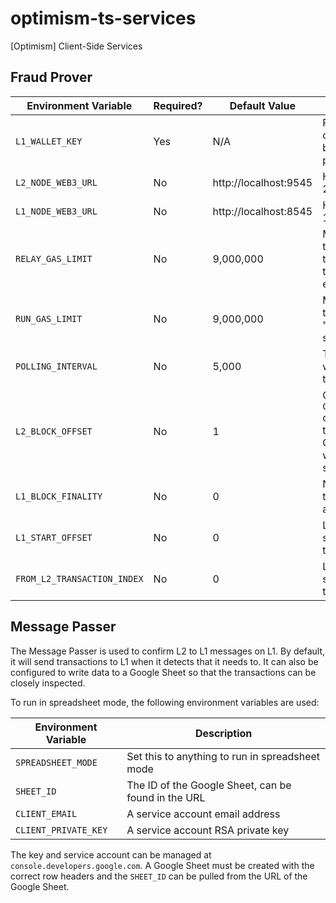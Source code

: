 # optimism-ts-services
[Optimism] Client-Side Services

## Fraud Prover

| Environment Variable        | Required? | Default Value         | Description            |
| -----------                 | --------- | -------------         | -----------           |
| `L1_WALLET_KEY`             | Yes       | N/A                   | Private key for an account on Layer 1 (Ethereum) to be used to submit fraud proof transactions. |
| `L2_NODE_WEB3_URL`          | No        | http://localhost:9545 | HTTP endpoint for a Layer 2 (Optimism) Verifier node.  |
| `L1_NODE_WEB3_URL`          | No        | http://localhost:8545 | HTTP endpoint for a Layer 1 (Ethereum) node.      |
| `RELAY_GAS_LIMIT`           | No        | 9,000,000             | Maximum amount of gas to provide to fraud proof transactions (except for the "transaction execution" step). |
| `RUN_GAS_LIMIT`             | No        | 9,000,000             | Maximum amount of gas to provide to the "transaction execution" step. |
| `POLLING_INTERVAL`          | No        | 5,000                 | Time (in milliseconds) to wait while polling for new transactions. |
| `L2_BLOCK_OFFSET`           | No        | 1                     | Offset between the `CanonicalTransactionChain` contract on Layer 1 and the blocks on Layer 2. Currently defaults to 1, but will likely be removed as soon as possible. |
| `L1_BLOCK_FINALITY`         | No        | 0                     | Number of Layer 1 blocks to wait before considering a given event. |
| `L1_START_OFFSET`           | No        | 0                     | Layer 1 block number to start scanning for transactions from. |
| `FROM_L2_TRANSACTION_INDEX` | No        | 0                     | Layer 2 block number to start scanning for transactions from. |

## Message Passer

The Message Passer is used to confirm L2 to L1 messages on L1.
By default, it will send transactions to L1 when it detects that
it needs to. It can also be configured to write data to a Google
Sheet so that the transactions can be closely inspected.

To run in spreadsheet mode, the following environment variables
are used:

| Environment Variable | Description |
| -----------          | ----------- |
| `SPREADSHEET_MODE`   | Set this to anything to run in spreadsheet mode |
| `SHEET_ID`           | The ID of the Google Sheet, can be found in the URL |
| `CLIENT_EMAIL`       | A service account email address |
| `CLIENT_PRIVATE_KEY` | A service account RSA private key|

The key and service account can be managed at `console.developers.google.com`.
A Google Sheet must be created with the correct row headers and the `SHEET_ID`
can be pulled from the URL of the Google Sheet.
